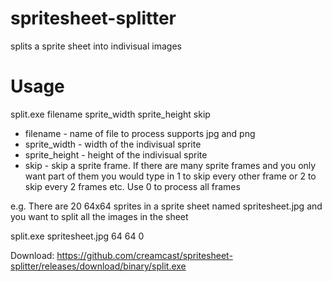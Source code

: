 # spritesheet-splitter
splits a sprite sheet into indivisual images

# Usage

split.exe filename sprite_width sprite_height skip

* filename - name of file to process supports jpg and png
* sprite_width - width of the indivisual sprite
* sprite_height - height of the indivisual sprite
* skip - skip a sprite frame. If there are many sprite frames and you only want part of them you would type in 1 to skip every other frame or 2 to skip every 2 frames etc. Use 0 to process all frames

e.g. There are 20 64x64 sprites in a sprite sheet named spritesheet.jpg and you want to split all the images in the sheet

split.exe spritesheet.jpg 64 64 0

Download: https://github.com/creamcast/spritesheet-splitter/releases/download/binary/split.exe
